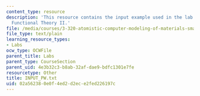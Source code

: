 ```yaml
---
content_type: resource
description: 'This resource contains the input example used in the lab 3: Density
  Functional Theory II.'
file: /media/courses/3-320-atomistic-computer-modeling-of-materials-sma-5107-spring-2005/02a562380e0f4ed2d2ece2fed226197c_INPUT_PW.txt
file_type: text/plain
learning_resource_types:
- Labs
ocw_type: OCWFile
parent_title: Labs
parent_type: CourseSection
parent_uid: 4e3b32c3-b8ab-32af-dae9-bdfc1301e7fe
resourcetype: Other
title: INPUT_PW.txt
uid: 02a56238-0e0f-4ed2-d2ec-e2fed226197c
---
```

